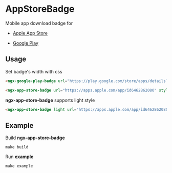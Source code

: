 # AppStoreBadge

Mobile app download badge for

- [Apple App Store](https://developer.apple.com/app-store/marketing/guidelines/)

- [Google Play](https://play.google.com/intl/en_us/badges/)

## Usage

Set badge's width with css

```html
<ngx-google-play-badge url="https://play.google.com/store/apps/details?id=xyz.wikylyu.totk" style="width:200px;display:block;"></ngx-google-play-badge>

<ngx-app-store-badge url="https://apps.apple.com/app/id6462862080" style="width:200px;display:block;margin-top:20px;"></ngx-app-store-badge>
```

**ngx-app-store-badge** supports light style

```html
<ngx-app-store-badge light url="https://apps.apple.com/app/id6462862080" style="width:200px;display:block;margin-top:20px;"></ngx-app-store-badge>
```

## Example

Build **ngx-app-store-badge**

```shell
make build
```

Run **example**

```shell
make example
```
